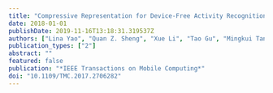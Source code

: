 ```yaml
---
title: "Compressive Representation for Device-Free Activity Recognition with Passive RFID Signal Strength"
date: 2018-01-01
publishDate: 2019-11-16T13:18:31.319537Z
authors: ["Lina Yao", "Quan Z. Sheng", "Xue Li", "Tao Gu", "Mingkui Tan", "Xianzhi Wang", "Sen Wang", "Wenjie Ruan"]
publication_types: ["2"]
abstract: ""
featured: false
publication: "*IEEE Transactions on Mobile Computing*"
doi: "10.1109/TMC.2017.2706282"
---
```


